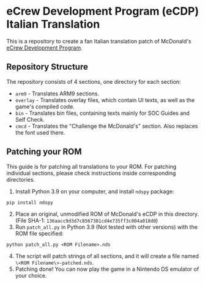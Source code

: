 # eCrew Development Program (eCDP) Italian Translation
This is a repository to create a fan Italian translation patch of McDonald's [eCrew Development Program](https://en.wikipedia.org/wiki/ECrew_Development_Program).

## Repository Structure
The repository consists of 4 sections, one directory for each section:
- `arm9` - Translates ARM9 sections.
- `overlay` - Translates overlay files, which contain UI texts, as well as the game's compiled code.
- `bin` - Translates bin files, containing texts mainly for SOC Guides and Self Check.
- `cmcd` - Translates the "Challenge the McDonald's" section. Also replaces the font used there.

## Patching your ROM
This guide is for patching all translations to your ROM. For patching individual sections, please check instructions inside corresponding directories.
1. Install Python 3.9 on your computer, and install `ndspy` package:
```
pip install ndspy
```
2. Place an original, unmodified ROM of McDonald's eCDP in this directory. (File SHA-1: `136aacc9d3d7c8567381cd4e735ff3c004a018d0`)
4. Run `patch_all.py` in Python 3.9 (Not tested with other versions) with the ROM file specified:
```
python patch_all.py <ROM Filename>.nds
```
4. The script will patch strings of all sections, and it will create a file named `\<ROM Filename\>-patched.nds`.
5. Patching done! You can now play the game in a Nintendo DS emulator of your choice.
